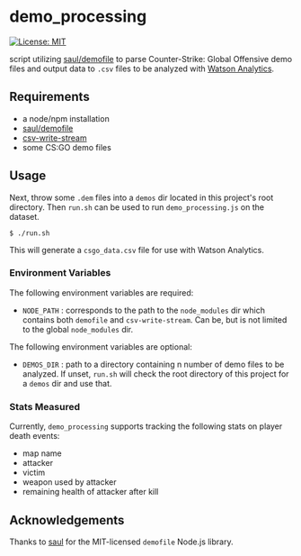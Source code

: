 # demo_processing

[![License: MIT](https://img.shields.io/badge/License-MIT-yellow.svg)](https://opensource.org/licenses/MIT)

script utilizing [saul/demofile](https://github.com/saul/demofile) to parse
Counter-Strike: Global Offensive demo files and output data to `.csv` files to
be analyzed with [Watson Analytics](https://www.ibm.com/analytics/watson-analytics/us-en/).

## Requirements

* a node/npm installation
* [saul/demofile](https://github.com/saul/demofile)
* [csv-write-stream](https://www.npmjs.com/package/csv-write-stream)
* some CS:GO demo files

## Usage

Next, throw some `.dem` files into a `demos` dir located in this project's root
directory. Then `run.sh` can be used to run `demo_processing.js` on the dataset.

```shell
$ ./run.sh
```

This will generate a `csgo_data.csv` file for use with Watson Analytics.

### Environment Variables

The following environment variables are required:

  * `NODE_PATH` : corresponds to the path to the `node_modules` dir which
    contains both `demofile` and `csv-write-stream`. Can be, but is not
    limited to the global `node_modules` dir.

The following environment variables are optional:

  * `DEMOS_DIR` : path to a directory containing n number of demo files
    to be analyzed. If unset, `run.sh` will check the root directory of
    this project for a `demos` dir and use that.

### Stats Measured

Currently, `demo_processing` supports tracking the following stats on player
death events:

* map name
* attacker
* victim
* weapon used by attacker
* remaining health of attacker after kill

## Acknowledgements

Thanks to [saul](https://github.com/saul) for the MIT-licensed `demofile`
Node.js library.
